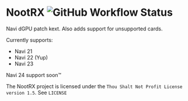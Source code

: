 # NootRX ![GitHub Workflow Status](https://img.shields.io/github/actions/workflow/status/ChefKissInc/NootRX/main.yml?branch=master&logo=github&style=for-the-badge)

Navi dGPU patch kext. Also adds support for unsupported cards.

Currently supports:

- Navi 21
- Navi 22 (Yup)
- Navi 23

Navi 24 support soon™

The NootRX project is licensed under the `Thou Shalt Not Profit License version 1.5`. See `LICENSE`
